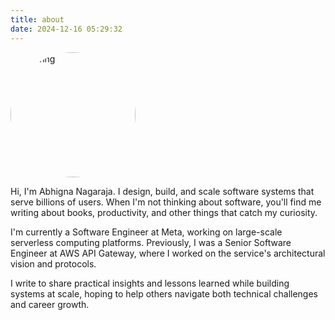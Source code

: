 ```yaml
---
title: about
date: 2024-12-16 05:29:32
---
```


<img style="border-radius: 50%;" src="/images/profile.jpeg" alt="drawing" width="200"/>

Hi, I'm Abhigna Nagaraja. I design, build, and scale software systems that serve billions of users. When I'm not thinking about software, you'll find me writing about books, productivity, and other things that catch my curiosity.

I'm currently a Software Engineer at Meta, working on large-scale serverless computing platforms. Previously, I was a Senior Software Engineer at AWS API Gateway, where I worked on the service's architectural vision and protocols.

I write to share practical insights and lessons learned while building systems at scale, hoping to help others navigate both technical challenges and career growth.